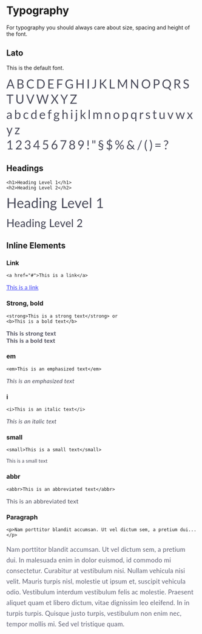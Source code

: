 # Typography

For typography you should always care about size, spacing and height of the font.

<style>
  @import url('https://fonts.googleapis.com/css?family=Dosis:300,400,500,600,700|Source+Code+Pro:400,500|Source+Sans+Pro:400,600');

  html {
    -webkit-font-smoothing: antialiased;
    -moz-osx-font-smoothing: grayscale;
  }

  .font {
    font-weight: 400;
    color: #4B4C5B;
  }

  .font--lato {
    font-family: 'Lato', Helvetica, Verdana, sans-serif;
  }

  .font--lato-example {
    font-size: 32px;
    letter-spacing: 4.92px;
    line-height: 40px;
  }
</style>

## Lato

This is the default font.

<div class="font font--lato font--lato-example">
  ABCDEFGHIJKLMNOPQRSTUVWXYZ<br>
  abcdefghijklmnopqrstuvwxyz<br>
  123456789!"§$%&/()=?
</div>

## Headings

<style>
  .h1 {
    font-family: 'Lato', Helvetica, Verdana, sans-serif;
    font-weight: 400;
    font-size: 36px;
    color: #4B4C5B;
    letter-spacing: 0.35px;
    line-height: 36px;
  }

  .h2 {
    font-family: 'Lato', Helvetica, Verdana, sans-serif;
    font-weight: 500;
    font-size: 28px;
    color: #4B4C5B;
    letter-spacing: 0.35px;
    line-height: 36px;
  }
</style>

```
<h1>Heading Level 1</h1>
<h2>Heading Level 2</h2>
```

<div class="h1">Heading Level 1</div>
<br>
<div class="h2">Heading Level 2</div>

## Inline Elements

### Link

<style>
  .link {
    font-family: 'Lato', Helvetica, Verdana, sans-serif;
    font-weight: 400;
    font-size: 16px;
    color: #3D40F5;
    letter-spacing: 0;
  }
</style>

```
<a href="#">This is a link</a>
```

<a class="link" href="#">This is a link</a>

### Strong, bold

<style>
  .strong,
  .bold {
    font-family: 'Lato', Helvetica, Verdana, sans-serif;
    font-weight: 700;
    text-align: left;
    color: #4B4C5B;
    font-size: 16px;
    letter-spacing: 0.25px;
  }
</style>

```
<strong>This is a strong text</strong> or
<b>This is a bold text</b>
```

<strong class="strong">This is strong text</strong><br>
<b class="bold">This is a bold text</b>

### em

<style>
  .em {
    font-family: 'Lato', Helvetica, Verdana, sans-serif;
    font-weight: 400;
    font-size: 16px;
    color: #4B4C5B;
    letter-spacing: 0.25px;
  }
</style>

```
<em>This is an emphasized text</em>
```

<em class="em">This is an emphasized text</em>

### i

<style>
  .i {
    font-family: 'Lato', Helvetica, Verdana, sans-serif;
    font-weight: 400;
    font-size: 16px;
    color: #4B4C5B;
    letter-spacing: 0.25px;
  }
</style>

```
<i>This is an italic text</i>
```

<i class="i">This is an italic text</i>

### small

<style>
  .small {
    font-family: 'Lato', Helvetica, Verdana, sans-serif;
    font-weight: 400;
    font-size: 13px;
    color: #4B4C5B;
    letter-spacing: 0.25px;
  }
</style>

```
<small>This is a small text</small>
```

<small class="small">This is a small text</small>

### abbr

<style>
  .abbr {
    font-family: 'Lato', Helvetica, Verdana, sans-serif;
    font-weight: 400;
    font-size: 16px;
    color: #4B4C5B;
    letter-spacing: 0.25px;
  }
</style>

```
<abbr>This is an abbreviated text</abbr>
```

<abbr class="abbr">This is an abbreviated text</abbr>

### Paragraph

<style>
  .paragraph {
    font-family: 'Lato', Helvetica, Verdana, sans-serif;
    font-weight: 400;
    font-size: 17px;
    color: #636477;
    letter-spacing: 0.25px;
    line-height: 28px;
  }
</style>

```
<p>Nam porttitor blandit accumsan. Ut vel dictum sem, a pretium dui...</p>
```

<p class="paragraph">Nam porttitor blandit accumsan. Ut vel dictum sem, a pretium dui. In malesuada enim in dolor euismod, id commodo mi consectetur. Curabitur at vestibulum nisi. Nullam vehicula nisi velit. Mauris turpis nisl, molestie ut ipsum et, suscipit vehicula odio. Vestibulum interdum vestibulum felis ac molestie. Praesent aliquet quam et libero dictum, vitae dignissim leo eleifend. In in turpis turpis. Quisque justo turpis, vestibulum non enim nec, tempor mollis mi. Sed vel tristique quam.</p>